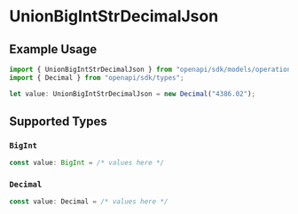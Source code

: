 # UnionBigIntStrDecimalJson

## Example Usage

```typescript
import { UnionBigIntStrDecimalJson } from "openapi/sdk/models/operations";
import { Decimal } from "openapi/sdk/types";

let value: UnionBigIntStrDecimalJson = new Decimal("4386.02");
```

## Supported Types

### `BigInt`

```typescript
const value: BigInt = /* values here */
```

### `Decimal`

```typescript
const value: Decimal = /* values here */
```

